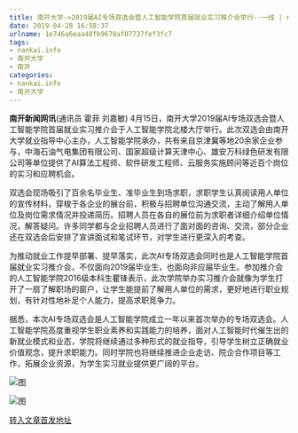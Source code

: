 ```yaml
---
title: 南开大学->2019届AI专场双选会暨人工智能学院首届就业实习推介会举行--一线 | nankai.info
date: 2019-04-28 16:58:37
urlname: 1e746a6eaa48fb9670af07737fef3fc7
tags: 
- nankai.info
- 南开大学
- 南开
categories:
- nankai.info
- 南开大学
---
```


**南开新闻网讯**(通讯员 霍菲 刘嘉敏) 4月15日，南开大学2019届AI专场双选会暨人工智能学院首届就业实习推介会于人工智能学院北楼大厅举行。此次双选会由南开大学就业指导中心主办，人工智能学院承办，共有来自京津冀等地20余家企业参与，中海石油气电集团有限公司、国家超级计算天津中心、雄安万科绿色研发有限公司等单位提供了AI算法工程师、软件研发工程师、云服务实施顾问等近百个岗位的实习和应聘机会。

双选会现场吸引了百余名毕业生、准毕业生到场求职，求职学生认真阅读用人单位的宣传材料，穿梭于各企业的展台前，积极与招聘单位沟通交流，主动了解用人单位及岗位需求情况并投递简历。招聘人员在各自的展位前为求职者详细介绍单位情况，解答疑问。许多同学都与企业招聘人员进行了面对面的咨询、交流，部分企业还在双选会后安排了宣讲面试和笔试环节，对学生进行更深入的考查。

为推动就业工作提早部署、提早落实，此次AI专场双选会同时也是人工智能学院首届就业实习推介会，不仅面向2019届毕业生，也面向非应届毕业生。参加推介会的人工智能学院2016级本科生瞿锋表示，此次学院举办实习推介会就像为学生打开了一扇了解职场的窗户，让学生能提前了解用人单位的需求，更好地进行职业规划，有针对性地补足个人能力，提高求职竞争力。

据悉，本次AI专场双选会是人工智能学院成立一年以来首次举办的专场双选会。人工智能学院高度重视学生职业素养和实践能力的培养，面对人工智能时代催生出的新就业模式和业态，学院将继续通过多种形式的就业指导，引导学生树立正确就业价值观念，提升求职能力。同时学院也将继续推进企业走访、院企合作项目等工作，拓展企业资源，为学生实习就业提供更广阔的平台。

![图](http://news.nankai.edu.cn/pic/0/00/34/98/349805_339516.jpg)

![图](http://news.nankai.edu.cn/pic/0/00/34/98/349804_974929.jpg)

[转入文章首发地址](http://news.nankai.edu.cn/zhxw/system/2019/04/18/000445714.shtml)